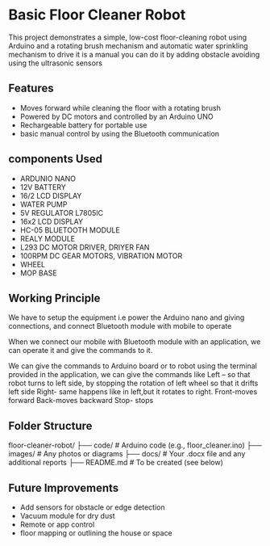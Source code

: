 # Basic Floor Cleaner Robot

This project demonstrates a simple, low-cost floor-cleaning robot using Arduino and a rotating brush mechanism and automatic water sprinkling mechanism to drive it is a manual you can do it by adding obstacle avoiding using the ultrasonic sensors

## Features

- Moves forward while cleaning the floor with a rotating brush
- Powered by DC motors and controlled by an Arduino UNO
- Rechargeable battery for portable use
- basic manual control by using the Bluetooth communication 

## components Used

 
- ARDUNIO NANO
- 12V BATTERY
- 16/2 LCD DISPLAY
- WATER PUMP
- 5V REGULATOR L7805IC
- 16x2 LCD DISPLAY 
- HC-05 BLUETOOTH MODULE
- REALY MODULE
- L293 DC MOTOR DRIVER, DRIYER FAN
- 100RPM DC GEAR MOTORS, VIBRATION MOTOR
- WHEEL
- MOP BASE



## Working Principle

We have to setup the equipment i.e power the Arduino nano and giving connections, and connect Bluetooth module with mobile to operate

When we connect our mobile with Bluetooth module with an application, we can operate it and give the commands to it.


We can give the commands to Arduino board or to robot using the terminal provided in the application, we can give the commands like Left – so that robot turns to left side, by stopping the rotation of left wheel so that it drifts left side
Right- same happens like in left,but it rotates to right. Front-moves forward
Back-moves backward Stop- stops


## Folder Structure

floor-cleaner-robot/
├── code/                 # Arduino code (e.g., floor_cleaner.ino)
├── images/               # Any photos or diagrams
├── docs/                 # Your .docx file and any additional reports
├── README.md             # To be created (see below)

## Future Improvements

- Add sensors for obstacle or edge detection
- Vacuum module for dry dust
- Remote or app control
- floor mapping or outlining the house or space 

